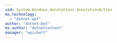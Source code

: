 ```yaml
---
uid: System.Windows.Annotations.AnnotationAction
ms.technology: 
  - "dotnet-wpf"
author: "dotnet-bot"
ms.author: "dotnetcontent"
manager: "wpickett"
---
```

